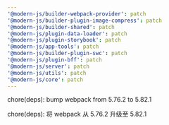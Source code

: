 ```yaml
---
'@modern-js/builder-webpack-provider': patch
'@modern-js/builder-plugin-image-compress': patch
'@modern-js/builder-shared': patch
'@modern-js/plugin-data-loader': patch
'@modern-js/plugin-storybook': patch
'@modern-js/app-tools': patch
'@modern-js/builder-plugin-swc': patch
'@modern-js/plugin-bff': patch
'@modern-js/server': patch
'@modern-js/utils': patch
'@modern-js/core': patch
---
```


chore(deps): bump webpack from 5.76.2 to 5.82.1

chore(deps): 将 webpack 从 5.76.2 升级至 5.82.1
